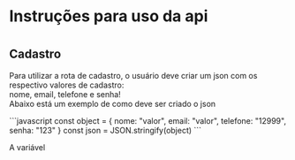 # Instruções para uso da api
#
## Cadastro
<p>Para utilizar a rota de cadastro, o usuário deve criar um json com os respectivo valores de cadastro:<br>
nome, email, telefone e senha!<br>
Abaixo está um exemplo de como deve ser criado o json
</p>
```javascript
const object = {
    nome: "valor",
    email: "valor",
    telefone: "12999",
    senha: "123"
}
const json = JSON.stringify(object)
```
<p>A variável</p>